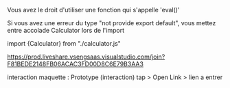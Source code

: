 Vous avez le droit d'utiliser une fonction qui s'appelle 'eval()'


Si vous avez une erreur du type "not provide export default", vous mettez entre accolade Calculator lors de l'import

import {Calculator} from "./calculator.js"


https://prod.liveshare.vsengsaas.visualstudio.com/join?F81BEDE2148FB06ACAC3FD00D8C6E79B3AA3


interaction maquette : Prototype (interaction) tap > Open Link > lien a entrer



